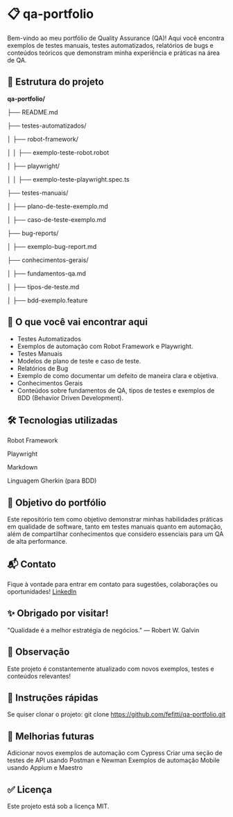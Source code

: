 # 📋 qa-portfolio
Bem-vindo ao meu portfólio de Quality Assurance (QA)!
Aqui você encontra exemplos de testes manuais, testes automatizados, relatórios de bugs e conteúdos teóricos que demonstram minha experiência e práticas na área de QA.

##  🚀 Estrutura do projeto

**qa-portfolio/**

├── README.md

├── testes-automatizados/

│   ├── robot-framework/

│   │   ├── exemplo-teste-robot.robot

│   ├── playwright/

│   │   ├── exemplo-teste-playwright.spec.ts

├── testes-manuais/

│   ├── plano-de-teste-exemplo.md

│   ├── caso-de-teste-exemplo.md

├── bug-reports/

│   ├── exemplo-bug-report.md

├── conhecimentos-gerais/

│   ├── fundamentos-qa.md

│   ├── tipos-de-teste.md

│   ├── bdd-exemplo.feature

## 🧪 O que você vai encontrar aqui
- Testes Automatizados
- Exemplos de automação com Robot Framework e Playwright.
- Testes Manuais
- Modelos de plano de teste e caso de teste.
- Relatórios de Bug
- Exemplo de como documentar um defeito de maneira clara e objetiva.
- Conhecimentos Gerais
- Conteúdos sobre fundamentos de QA, tipos de testes e exemplos de BDD (Behavior Driven Development).

## 🛠 Tecnologias utilizadas
Robot Framework

Playwright

Markdown

Linguagem Gherkin (para BDD)

## 🎯 Objetivo do portfólio
Este repositório tem como objetivo demonstrar minhas habilidades práticas em qualidade de software, tanto em testes manuais quanto em automação, além de compartilhar conhecimentos que considero essenciais para um QA de alta performance.

## 📬 Contato
Fique à vontade para entrar em contato para sugestões, colaborações ou oportunidades!
[LinkedIn](https://www.linkedin.com/in/fefitti/ "LinkedIn")


## ✨ Obrigado por visitar!
"Qualidade é a melhor estratégia de negócios." — Robert W. Galvin

## 📌 Observação
Este projeto é constantemente atualizado com novos exemplos, testes e conteúdos relevantes!

## 📢 Instruções rápidas
Se quiser clonar o projeto:
git clone https://github.com/fefitti/qa-portfolio.git
## 🧹 Melhorias futuras
 Adicionar novos exemplos de automação com Cypress
 Criar uma seção de testes de API usando Postman e Newman
 Exemplos de automação Mobile usando Appium e Maestro

## ✅ Licença
Este projeto está sob a licença MIT.


